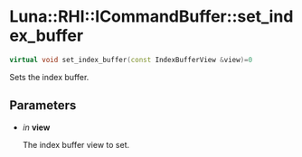 # Luna::RHI::ICommandBuffer::set_index_buffer

```c++
virtual void set_index_buffer(const IndexBufferView &view)=0
```

Sets the index buffer. 



## Parameters
* *in* **view**

    The index buffer view to set. 

